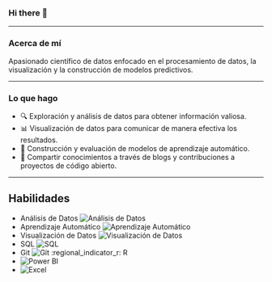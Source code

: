 ### Hi there 👋

---

### Acerca de mí

Apasionado científico de datos enfocado en el procesamiento de datos, la visualización y la construcción de modelos predictivos.

---
### Lo que hago 

 - 🔍 Exploración y análisis de datos para obtener información valiosa.
 - 📊 Visualización de datos para comunicar de manera efectiva los resultados.
 - 🤖 Construcción y evaluación de modelos de aprendizaje automático.
 - 📝 Compartir conocimientos a través de blogs y contribuciones a proyectos de código abierto.
---

## Habilidades

- Análisis de Datos ![Análisis de Datos](https://img.shields.io/badge/-An%C3%A1lisis%20de%20Datos-blue)
- Aprendizaje Automático ![Aprendizaje Automático](https://img.shields.io/badge/-Aprendizaje%20Autom%C3%A1tico-green)
- Visualización de Datos ![Visualización de Datos](https://img.shields.io/badge/-Visualizaci%C3%B3n%20de%20Datos-orange)
- SQL ![SQL](https://img.shields.io/badge/-SQL-red)
- Git ![Git](https://img.shields.io/badge/-Git-black)
  :regional_indicator_r: R
- ![Power BI](https://img.shields.io/badge/-Power%20BI-blue)
- ![Excel](https://img.shields.io/badge/-Excel-green)



